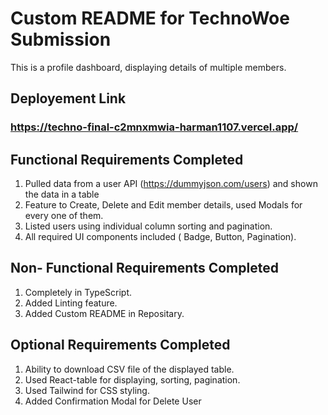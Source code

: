 # Custom README for TechnoWoe Submission

This is a profile dashboard, displaying details of multiple members.

## Deployement Link

### https://techno-final-c2mnxmwia-harman1107.vercel.app/

## Functional Requirements Completed
1. Pulled data from a user API (https://dummyjson.com/users) and shown the data in a table
2. Feature to Create, Delete and Edit member details, used Modals for every one of them.
3. Listed users using individual column sorting and pagination.
4. All required UI components included ( Badge, Button, Pagination).

## Non- Functional Requirements Completed
1. Completely in TypeScript.
2. Added Linting feature.
3. Added Custom README in Repositary.

## Optional Requirements Completed
1. Ability to download CSV file of the displayed table.
2. Used React-table for displaying, sorting, pagination.
3. Used Tailwind for CSS styling.
4. Added Confirmation Modal for Delete User

